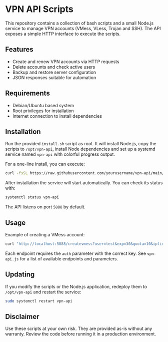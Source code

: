 # VPN API Scripts

This repository contains a collection of bash scripts and a small Node.js
service to manage VPN accounts (VMess, VLess, Trojan and SSH). The API exposes
a simple HTTP interface to execute the scripts.

## Features

- Create and renew VPN accounts via HTTP requests
- Delete accounts and check active users
- Backup and restore server configuration
- JSON responses suitable for automation

## Requirements

- Debian/Ubuntu based system
- Root privileges for installation
- Internet connection to install dependencies

## Installation

Run the provided `install.sh` script as root. It will install Node.js,
copy the scripts to `/opt/vpn-api`, install Node dependencies and set up a
systemd service named `vpn-api` with colorful progress output.

For a one-line install, you can execute:

```bash
curl -fsSL https://raw.githubusercontent.com/yourusername/vpn-api/main/install.sh | sudo bash
```

After installation the service will start automatically. You can check its
status with:

```bash
systemctl status vpn-api
```

The API listens on port `5888` by default.

## Usage

Example of creating a VMess account:

```bash
curl "http://localhost:5888/createvmess?user=test&exp=30&quota=10&iplimit=1&auth=fadznewbie_do"
```

Each endpoint requires the `auth` parameter with the correct key. See
`vpn-api.js` for a list of available endpoints and parameters.

## Updating

If you modify the scripts or the Node.js application, redeploy them to
`/opt/vpn-api` and restart the service:

```bash
sudo systemctl restart vpn-api
```

## Disclaimer

Use these scripts at your own risk. They are provided as-is without any
warranty. Review the code before running it in a production environment.
